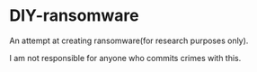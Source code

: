 # DIY-ransomware
<p>An attempt at creating ransomware(for research purposes only).<p>
<p>I am not responsible for anyone who commits crimes with this.</p>

